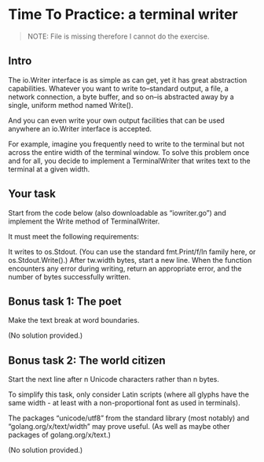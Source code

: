 # Time To Practice: a terminal writer

> NOTE: File is missing therefore I cannot do the exercise.

## Intro

The io.Writer interface is as simple as can get, yet it has great abstraction capabilities. Whatever you want to write
to–standard output, a file, a network connection, a byte buffer, and so on–is abstracted away by a single, uniform
method named Write().

And you can even write your own output facilities that can be used anywhere an io.Writer interface is accepted.

For example, imagine you frequently need to write to the terminal but not across the entire width of the terminal
window. To solve this problem once and for all, you decide to implement a TerminalWriter that writes text to the
terminal at a given width.

## Your task

Start from the code below (also downloadable as “iowriter.go”) and implement the Write method of TerminalWriter.

It must meet the following requirements:

It writes to os.Stdout. (You can use the standard fmt.Print/f/ln family here, or os.Stdout.Write().)
After tw.width bytes, start a new line.
When the function encounters any error during writing, return an appropriate error, and the number of bytes successfully
written.

## Bonus task 1: The poet

Make the text break at word boundaries.

(No solution provided.)

## Bonus task 2: The world citizen

Start the next line after n Unicode characters rather than n bytes.

To simplify this task, only consider Latin scripts (where all glyphs have the same width - at least with a
non-proportional font as used in terminals).

The packages “unicode/utf8” from the standard library (most notably) and “golang.org/x/text/width” may prove useful. (As
well as maybe other packages of golang.org/x/text.)

(No solution provided.)
